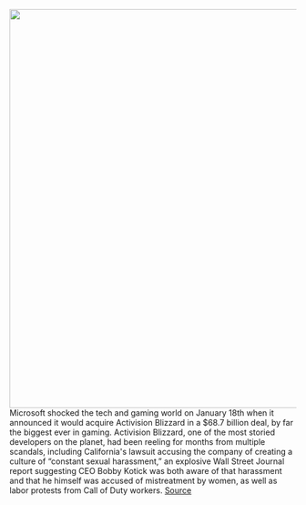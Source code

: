 <img src='https://cdn.vox-cdn.com/thumbor/ne_4Qf8muea4KpvyDsUp1CK_H8Q=/0x0:2500x1667/1200x800/filters:focal(1050x634:1450x1034)/cdn.vox-cdn.com/uploads/chorus_image/image/70528055/vpavic_070616_1091_0165.0.jpg' width='700px' /><br/>
Microsoft shocked the tech and gaming world on January 18th when it announced it would acquire Activision Blizzard in a $68.7 billion deal, by far the biggest ever in gaming. Activision Blizzard, one of the most storied developers on the planet, had been reeling for months from multiple scandals, including California's lawsuit accusing the company of creating a culture of “constant sexual harassment,” an explosive Wall Street Journal report suggesting CEO Bobby Kotick was both aware of that harassment and that he himself was accused of mistreatment by women, as well as labor protests from Call of Duty workers.
<a href='https://www.theverge.com/22941636/microsoft-activision-blizzard-acquisition-sec-filing-came-together'> Source <a/>